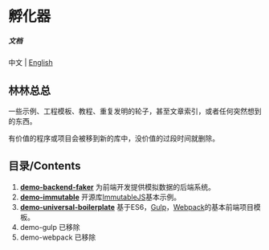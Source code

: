 # 孵化器

##### 文档

中文 | [English][1]

## 林林总总

一些示例、工程模板、教程、重复发明的轮子，甚至文章索引，或者任何突然想到的东西。

有价值的程序或项目会被移到新的库中，没价值的过段时间就删除。

## 目录/Contents

1. **[demo-backend-faker][2]** 为前端开发提供模拟数据的后端系统。
2. **[demo-immutable][3]** 开源库[ImmutableJS](https://facebook.github.io/immutable-js/)基本示例。
3. **[demo-universal-boilerplate][4]** 基于ES6，[Gulp](http://gulpjs.com/)，[Webpack](https://webpack.github.io/)的基本前端项目模板。
4. demo-gulp 已移除
5. demo-webpack 已移除

[1]: https://github.com/oychao/incubator/blob/master/README-en.md
[2]: https://github.com/oychao/incubator/tree/master/demo-backend-faker
[3]: https://github.com/oychao/incubator/tree/master/demo-immutable
[4]: https://github.com/oychao/incubator/tree/master/demo-universal-boilerplate